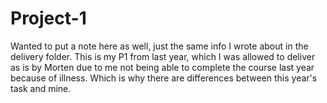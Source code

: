 # Project-1
Wanted to put a note here as well, just the same info I wrote about in the delivery folder. This is my P1 from last year, which I was allowed to deliver as is by Morten due to me not being able to complete the course last year because of illness. Which is why there are differences between this year's task and mine. 
    
